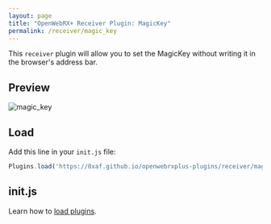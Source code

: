 ```yaml
---
layout: page
title: "OpenWebRX+ Receiver Plugin: MagicKey"
permalink: /receiver/magic_key
---
```


This `receiver` plugin will allow you to set the MagicKey without writing it in the browser's address bar.

## Preview

![magic_key](magic_key/magic_key.png "Preview")

## Load

Add this line in your `init.js` file:

```js
Plugins.load('https://0xaf.github.io/openwebrxplus-plugins/receiver/magic_key/magic_key.js');
```

## init.js

Learn how to [load plugins](/openwebrxplus-plugins/#load-plugins).
